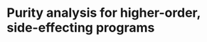 Purity analysis for higher-order, side-effecting programs
=========================================================


